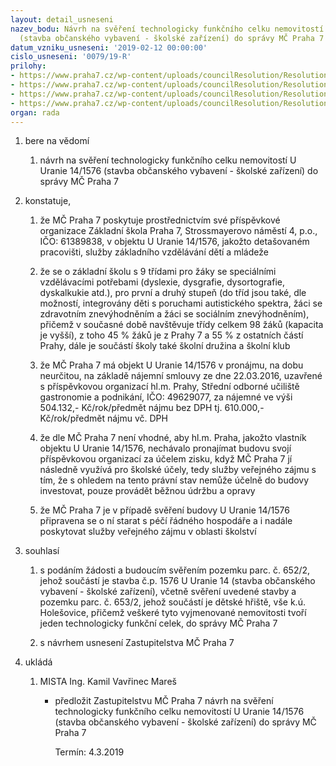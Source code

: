 ```yaml
---
layout: detail_usneseni
nazev_bodu: Návrh na svěření technologicky funkčního celku nemovitostí U Uranie 14/1576
  (stavba občanského vybavení - školské zařízení) do správy MČ Praha 7
datum_vzniku_usneseni: '2019-02-12 00:00:00'
cislo_usneseni: '0079/19-R'
prilohy:
- https://www.praha7.cz/wp-content/uploads/councilResolution/Resolutions/30615/export/01_svereni1576~430145.docx
- https://www.praha7.cz/wp-content/uploads/councilResolution/Resolutions/30615/export/02_svereni1576~430144.pdf
- https://www.praha7.cz/wp-content/uploads/councilResolution/Resolutions/30615/export/03_svereni1576~430143.pdf
- https://www.praha7.cz/wp-content/uploads/councilResolution/Resolutions/30615/export/export~430595.pdf
organ: rada
---
```

<ol id="urzList" class="urzList_view"><li class="urzClass1" id=""><span name="1">bere na vědomí</span><ol class="urzOlClass decimal "><li class="urzClass2" id="" style="text-align: left;"><span><p>návrh na svěření technologicky funkčního celku nemovitostí U Uranie 14/1576 (stavba občanského vybavení - školské zařízení) do správy MČ Praha 7</p></span></li></ol></li><li class="urzClass1" id=""><span name="50">konstatuje,</span><ol class="urzOlClass decimal "><li class="urzClass2" id="" style="text-align: left;"><span><p>že MČ Praha 7 poskytuje prostřednictvím své příspěvkové organizace Základní škola Praha 7, Strossmayerovo náměstí 4, p.o., IČO: 61389838, v objektu U Uranie 14/1576, jakožto detašovaném pracovišti, služby základního vzdělávání dětí a mládeže<br></p></span></li><li class="urzClass2" id="" style="text-align: left;"><span><p>že se o základní školu s 9 třídami pro žáky se speciálními vzdělávacími potřebami (dyslexie, dysgrafie, dysortografie, dyskalkukie atd.), pro první a druhý stupeň (do tříd jsou také, dle možností, integrovány děti s poruchami autistického spektra, žáci se zdravotním znevýhodněním a žáci se sociálním znevýhodněním), přičemž v současné době navštěvuje třídy celkem 98 žáků (kapacita je vyšší), z toho&nbsp;45 % žáků je z Prahy 7 a 55 % z ostatních částí Prahy, dále je součástí školy také školní družina a školní klub</p></span></li><li class="urzClass2" id="" style="text-align: left;"><span><p>že MČ Praha 7 má objekt U Uranie 14/1576 v pronájmu, na dobu neurčitou, na základě nájemní smlouvy ze dne 22.03.2016, uzavřené s příspěvkovou organizací hl.m. Prahy, Střední odborné učiliště gastronomie a podnikání, IČO: 49629077, za nájemné ve výši 504.132,- Kč/rok/předmět nájmu bez DPH tj. 610.000,- Kč/rok/předmět nájmu vč. DPH<br></p></span></li><li class="urzClass2" id="" style="text-align: left;"><span><p>že dle MČ Praha 7 není vhodné, aby hl.m. Praha, jakožto vlastník objektu U Uranie 14/1576, nechávalo pronajímat budovu svojí příspěvkovou organizací za účelem zisku, když MČ Praha 7 jí následně využívá pro školské účely, tedy služby veřejného zájmu s tím, že s ohledem na tento právní stav nemůže účelně do budovy investovat, pouze provádět běžnou údržbu a opravy</p></span></li><li class="urzClass2" id="" style="text-align: left;"><span><p>že MČ Praha 7 je v případě svěření budovy U Uranie 14/1576 připravena se o ní starat s péčí řádného hospodáře a i nadále poskytovat služby veřejného zájmu v oblasti školství</p></span></li></ol></li><li class="urzClass1" id=""><span name="26">souhlasí</span><ol class="urzOlClass decimal "><li class="urzClass2" id="" style="text-align: left;"><span><p>s podáním žádosti a budoucím svěřením pozemku parc. č. 652/2, jehož součástí je stavba č.p. 1576 U Uranie 14 (stavba občanského vybavení - školské zařízení), včetně svěření uvedené stavby a pozemku parc. č. 653/2, jehož součástí je dětské hřiště, vše k.ú. Holešovice, přičemž veškeré tyto vyjmenované nemovitosti tvoří jeden technologicky funkční celek, do správy MČ Praha 7</p></span></li><li class="urzClass2" id="" style="text-align: left;"><span><p>s návrhem usnesení Zastupitelstva MČ Praha 7</p></span></li></ol></li><li class="urzClass1" id="urzUkoly"><span name="1">ukládá</span><ol class="urzOlClass"><li class="urzClass2"><span><p>MISTA Ing. Kamil Vavřinec Mareš</p></span><ul class="urzUlClass"><li class="urzClass3"><span><p>předložit Zastupitelstvu MČ Praha 7 návrh na svěření technologicky funkčního celku nemovitostí U Uranie 14/1576 (stavba občanského vybavení - školské zařízení) do správy MČ Praha 7</p></span><span class="urzUkolTermin">  Termín:&nbsp;4.3.2019</span></li></ul></li></ol></li></ol>